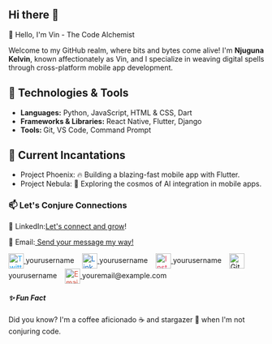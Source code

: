 ## Hi there 👋
👋 Hello, I'm Vin - The Code Alchemist

Welcome to my GitHub realm, where bits and bytes come alive! I'm <b>Njuguna Kelvin</b>, known affectionately as Vin, and I specialize in weaving digital spells through cross-platform mobile app development.


<h2><b>🚀 Technologies & Tools</b></h2>
<ul>
  <li><b>Languages:</b> Python, JavaScript, HTML & CSS, Dart</li>
  <li><b>Frameworks & Libraries:</b> React Native, Flutter, Django</li>
  <li><b>Tools: </b>Git, VS Code, Command Prompt</li>
</ul> 


<h2><b>🌱 Current Incantations</b></h2>
<ul>
  <li>Project Phoenix: 🔥 Building a blazing-fast mobile app with Flutter.</li>
  <li>Project Nebula: 🌌 Exploring the cosmos of AI integration in mobile apps.</li>
</ul>



<h3><b>📫 Let's Conjure Connections</b></h3>
🌟 LinkedIn:<a href="https://www.linkdin.com/in/njuguna-kelvin-b9353a285?utm_source=share&utm_campaign=share_via&utm_content=profile&utm_medium=android_app">Let's connect and grow</a>!

📧 Email:<a href="mailto:njugunak349@gmail.com"> Send your message my way!</a>

<p align="left">
  <a href="https://twitter.com/yourusername" target="_blank">
    <img align="center" src="https://cdn.jsdelivr.net/npm/simple-icons@v3/icons/twitter.svg" alt="Twitter" height="30" width="30" style="color:#1DA1F2;" />
  </a>
  yourusername
  &nbsp;&nbsp;
  <a href="https://linkedin.com/in/yourusername" target="_blank">
    <img align="center" src="https://cdn.jsdelivr.net/npm/simple-icons@v3/icons/linkedin.svg" alt="LinkedIn" height="30" width="30" style="color:#0A66C2;" />
  </a>
  yourusername
  &nbsp;&nbsp;
  <a href="https://instagram.com/yourusername" target="_blank">
    <img align="center" src="https://cdn.jsdelivr.net/npm/simple-icons@v3/icons/instagram.svg" alt="Instagram" height="30" width="30" style="color:#E4405F;" />
  </a>
  yourusername
  &nbsp;&nbsp;
  <a href="https://github.com/yourusername" target="_blank">
    <img align="center" src="https://cdn.jsdelivr.net/npm/simple-icons@v3/icons/github.svg" alt="GitHub" height="30" width="30" style="color:#181717;" />
  </a>
  yourusername
  &nbsp;&nbsp;
  <a href="mailto:youremail@example.com" target="_blank">
    <img align="center" src="https://cdn.jsdelivr.net/npm/simple-icons@v3/icons/gmail.svg" alt="Email" height="30" width="30" style="color:#D14836;" />
  </a>
  youremail@example.com
</p>


<h5><b>✨ Fun Fact</b></h5>
Did you know? I'm a coffee aficionado ☕️ and stargazer 🌠 when I'm not conjuring code.
<!--
**NjugunaKelvin/NjugunaKelvin** is a ✨ _special_ ✨ repository because its `README.md` (this file) appears on your GitHub profile.

Here are some ideas to get you started:

- 🔭 I’m currently working on ...
- 🌱 I’m currently learning ...
- 👯 I’m looking to collaborate on ...
- 🤔 I’m looking for help with ...
- 💬 Ask me about ...
- 📫 How to reach me: ...
- 😄 Pronouns: ...
- ⚡ Fun fact: ...
-->
